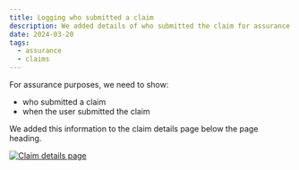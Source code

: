 ```yaml
---
title: Logging who submitted a claim
description: We added details of who submitted the claim for assurance purposes
date: 2024-03-20
tags:
  - assurance
  - claims
---
```


For assurance purposes, we need to show:

- who submitted a claim
- when the user submitted the claim

We added this information to the claim details page below the page heading.

[![Claim details page](claim--details.png "Claim details page")](claim--details.png)
